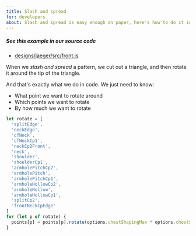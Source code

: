 ```yaml
---
title: Slash and spread
for: developers
about: Slash and spread is easy enough on paper, here's how to do it in code
---
```


<Note>

##### See this example in our source code

- [designs/jaeger/src/front.js](https://github.com/freesewing/freesewing/blob/3ca5d0edfe54c7ac20aaf3af2f3544aee72f9b99/designs/jaeger/src/front.js#L64)

</Note>

When we _slash and spread_ a pattern, we cut out a triangle, and then rotate it
around the tip of the triangle.

And that's exactly what we do in code. We just need to know:

- What point we want to rotate around
- Which points we want to rotate
- By how much we want to rotate

```js
let rotate = [
  'splitEdge',
  'neckEdge',
  'cfNeck',
  'cfNeckCp1',
  'neckCp2Front',
  'neck',
  'shoulder',
  'shoulderCp1',
  'armholePitchCp2',
  'armholePitch',
  'armholePitchCp1',
  'armholeHollowCp2',
  'armholeHollow',
  'armholeHollowCp1',
  'splitCp2',
  'frontNeckCpEdge'
]
for (let p of rotate) {
  points[p] = points[p].rotate(options.chestShapingMax * options.chestShaping * -1, points.split)
}
```
